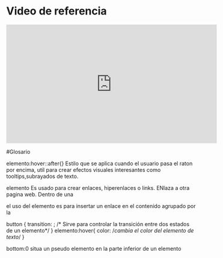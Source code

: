 # Video de referencia

<iframe width="560" height="315" src="https://www.youtube.com/embed/KP398UANzfw?si=rZW8KDYi1EujsnaW" title="YouTube video player" frameborder="0" allow="accelerometer; autoplay; clipboard-write; encrypted-media; gyroscope; picture-in-picture; web-share" allowfullscreen></iframe>

#Glosario

elemento:hover::after{}
Estilo que se aplica cuando el usuario pasa el raton por encima, util para crear efectos visuales interesantes como tooltips,subrayados de texto.

elemento <a></a>
Es usado para crear enlaces, hiperenlaces o links. ENlaza a otra pagina web.
Dentro de una <div class> el uso del elemento <a> es para insertar un enlace en el contenido agrupado por la <div>

button {
    transition: ; /* Sirve para controlar la transición entre dos estados de un elemento*/
}
elemento:hover{
    color: /*cambia el color del elemento de texto*/
}

bottom:0 situa un pseudo elemento en la parte inferior de un elemento